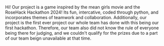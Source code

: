 Hi! Our project is a game inspired by the mean girls movie and the RoseHack Hackathon 2024! Its fun, intercative, coded through python, and incorporates themes of teamwork and collaboration. 
Additionally, our project is the first ever project our whole team has done with this being our first hackathon. Therefore, our team also did not know the rule of everyone being there for judging, and we couldn't qualify for the prizes due to a part of our team beign unavailable at that time. 
